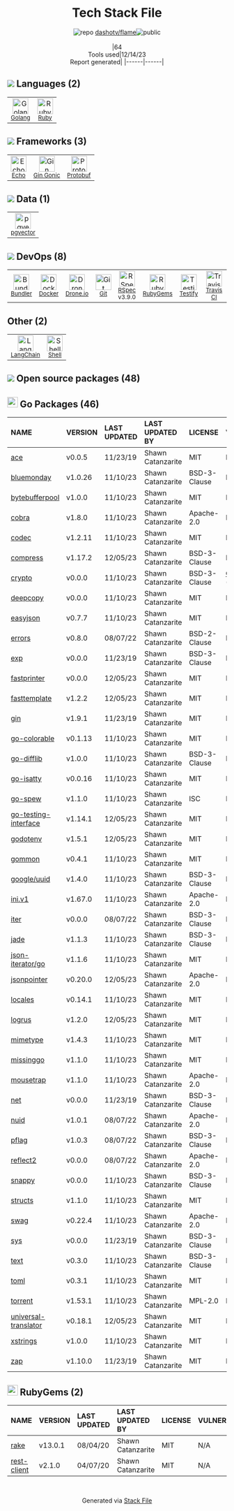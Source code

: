 <!--
&lt;--- Readme.md Snippet without images Start ---&gt;
## Tech Stack
dashotv/flame is built on the following main stack:

- [Drone.io](https://drone.io/) – Continuous Integration
- [Ruby](https://www.ruby-lang.org) – Languages
- [Golang](http://golang.org/) – Languages
- [RSpec](https://rspec.info/) – Testing Frameworks
- [Bundler](http://bundler.io) – Front End Package Manager
- [Gin Gonic](https://gin-gonic.com/) – Frameworks (Full Stack)
- [Protobuf](https://developers.google.com/protocol-buffers/) – Serialization Frameworks
- [Shell](https://en.wikipedia.org/wiki/Shell_script) – Shells
- [Echo](https://echo.labstack.com) – Microframeworks (Backend)
- [Testify](https://github.com/stretchr/testify) – Go Testing
- [LangChain](https://github.com/hwchase17/langchain) – Large Language Model Tools
- [pgvector](https://github.com/pgvector/pgvector/) – Database Tools
- [Docker](https://www.docker.com/) – Virtual Machine Platforms & Containers
- [Travis CI](http://travis-ci.com/) – Continuous Integration

Full tech stack [here](/techstack.md)

&lt;--- Readme.md Snippet without images End ---&gt;

&lt;--- Readme.md Snippet with images Start ---&gt;
## Tech Stack
dashotv/flame is built on the following main stack:

- <img width='25' height='25' src='https://img.stackshare.io/service/668/R_wMcCqN_400x400.png' alt='Drone.io'/> [Drone.io](https://drone.io/) – Continuous Integration
- <img width='25' height='25' src='https://img.stackshare.io/service/989/ruby.png' alt='Ruby'/> [Ruby](https://www.ruby-lang.org) – Languages
- <img width='25' height='25' src='https://img.stackshare.io/service/1005/O6AczwfV_400x400.png' alt='Golang'/> [Golang](http://golang.org/) – Languages
- <img width='25' height='25' src='https://img.stackshare.io/service/2539/logo.png' alt='RSpec'/> [RSpec](https://rspec.info/) – Testing Frameworks
- <img width='25' height='25' src='https://img.stackshare.io/service/2988/4e77LXIo_400x400.png' alt='Bundler'/> [Bundler](http://bundler.io) – Front End Package Manager
- <img width='25' height='25' src='https://img.stackshare.io/service/4221/7894478.png' alt='Gin Gonic'/> [Gin Gonic](https://gin-gonic.com/) – Frameworks (Full Stack)
- <img width='25' height='25' src='https://img.stackshare.io/service/4393/ma2jqJKH_400x400.png' alt='Protobuf'/> [Protobuf](https://developers.google.com/protocol-buffers/) – Serialization Frameworks
- <img width='25' height='25' src='https://img.stackshare.io/service/4631/default_c2062d40130562bdc836c13dbca02d318205a962.png' alt='Shell'/> [Shell](https://en.wikipedia.org/wiki/Shell_script) – Shells
- <img width='25' height='25' src='https://img.stackshare.io/service/4996/9P0MlumU_400x400.jpg' alt='Echo'/> [Echo](https://echo.labstack.com) – Microframeworks (Backend)
- <img width='25' height='25' src='https://img.stackshare.io/service/8695/stretchr.png' alt='Testify'/> [Testify](https://github.com/stretchr/testify) – Go Testing
- <img width='25' height='25' src='https://img.stackshare.io/service/48790/default_5b6c6b73f1ff3775c85d2a1ba954cb87e30cbf13.jpg' alt='LangChain'/> [LangChain](https://github.com/hwchase17/langchain) – Large Language Model Tools
- <img width='25' height='25' src='https://img.stackshare.io/service/109221/default_b888cdf5617d936aa6aacf130911906955508639.png' alt='pgvector'/> [pgvector](https://github.com/pgvector/pgvector/) – Database Tools
- <img width='25' height='25' src='https://img.stackshare.io/service/586/n4u37v9t_400x400.png' alt='Docker'/> [Docker](https://www.docker.com/) – Virtual Machine Platforms & Containers
- <img width='25' height='25' src='https://img.stackshare.io/service/460/Lu6cGu0z_400x400.png' alt='Travis CI'/> [Travis CI](http://travis-ci.com/) – Continuous Integration

Full tech stack [here](/techstack.md)

&lt;--- Readme.md Snippet with images End ---&gt;
-->
<div align="center">

# Tech Stack File
![](https://img.stackshare.io/repo.svg "repo") [dashotv/flame](https://github.com/dashotv/flame)![](https://img.stackshare.io/public_badge.svg "public")
<br/><br/>
|64<br/>Tools used|12/14/23 <br/>Report generated|
|------|------|
</div>

## <img src='https://img.stackshare.io/languages.svg'/> Languages (2)
<table><tr>
  <td align='center'>
  <img width='36' height='36' src='https://img.stackshare.io/service/1005/O6AczwfV_400x400.png' alt='Golang'>
  <br>
  <sub><a href="http://golang.org/">Golang</a></sub>
  <br>
  <sub></sub>
</td>

<td align='center'>
  <img width='36' height='36' src='https://img.stackshare.io/service/989/ruby.png' alt='Ruby'>
  <br>
  <sub><a href="https://www.ruby-lang.org">Ruby</a></sub>
  <br>
  <sub></sub>
</td>

</tr>
</table>

## <img src='https://img.stackshare.io/frameworks.svg'/> Frameworks (3)
<table><tr>
  <td align='center'>
  <img width='36' height='36' src='https://img.stackshare.io/service/4996/9P0MlumU_400x400.jpg' alt='Echo'>
  <br>
  <sub><a href="https://echo.labstack.com">Echo</a></sub>
  <br>
  <sub></sub>
</td>

<td align='center'>
  <img width='36' height='36' src='https://img.stackshare.io/service/4221/7894478.png' alt='Gin Gonic'>
  <br>
  <sub><a href="https://gin-gonic.com/">Gin Gonic</a></sub>
  <br>
  <sub></sub>
</td>

<td align='center'>
  <img width='36' height='36' src='https://img.stackshare.io/service/4393/ma2jqJKH_400x400.png' alt='Protobuf'>
  <br>
  <sub><a href="https://developers.google.com/protocol-buffers/">Protobuf</a></sub>
  <br>
  <sub></sub>
</td>

</tr>
</table>

## <img src='https://img.stackshare.io/databases.svg'/> Data (1)
<table><tr>
  <td align='center'>
  <img width='36' height='36' src='https://img.stackshare.io/service/109221/default_b888cdf5617d936aa6aacf130911906955508639.png' alt='pgvector'>
  <br>
  <sub><a href="https://github.com/pgvector/pgvector/">pgvector</a></sub>
  <br>
  <sub></sub>
</td>

</tr>
</table>

## <img src='https://img.stackshare.io/devops.svg'/> DevOps (8)
<table><tr>
  <td align='center'>
  <img width='36' height='36' src='https://img.stackshare.io/service/2988/4e77LXIo_400x400.png' alt='Bundler'>
  <br>
  <sub><a href="http://bundler.io">Bundler</a></sub>
  <br>
  <sub></sub>
</td>

<td align='center'>
  <img width='36' height='36' src='https://img.stackshare.io/service/586/n4u37v9t_400x400.png' alt='Docker'>
  <br>
  <sub><a href="https://www.docker.com/">Docker</a></sub>
  <br>
  <sub></sub>
</td>

<td align='center'>
  <img width='36' height='36' src='https://img.stackshare.io/service/668/R_wMcCqN_400x400.png' alt='Drone.io'>
  <br>
  <sub><a href="https://drone.io/">Drone.io</a></sub>
  <br>
  <sub></sub>
</td>

<td align='center'>
  <img width='36' height='36' src='https://img.stackshare.io/service/1046/git.png' alt='Git'>
  <br>
  <sub><a href="http://git-scm.com/">Git</a></sub>
  <br>
  <sub></sub>
</td>

<td align='center'>
  <img width='36' height='36' src='https://img.stackshare.io/service/2539/logo.png' alt='RSpec'>
  <br>
  <sub><a href="https://rspec.info/">RSpec</a></sub>
  <br>
  <sub>v3.9.0</sub>
</td>

<td align='center'>
  <img width='36' height='36' src='https://img.stackshare.io/service/12795/5jL6-BA5_400x400.jpeg' alt='RubyGems'>
  <br>
  <sub><a href="https://rubygems.org/">RubyGems</a></sub>
  <br>
  <sub></sub>
</td>

<td align='center'>
  <img width='36' height='36' src='https://img.stackshare.io/service/8695/stretchr.png' alt='Testify'>
  <br>
  <sub><a href="https://github.com/stretchr/testify">Testify</a></sub>
  <br>
  <sub></sub>
</td>

<td align='center'>
  <img width='36' height='36' src='https://img.stackshare.io/service/460/Lu6cGu0z_400x400.png' alt='Travis CI'>
  <br>
  <sub><a href="http://travis-ci.com/">Travis CI</a></sub>
  <br>
  <sub></sub>
</td>

</tr>
</table>

## Other (2)
<table><tr>
  <td align='center'>
  <img width='36' height='36' src='https://img.stackshare.io/service/48790/default_5b6c6b73f1ff3775c85d2a1ba954cb87e30cbf13.jpg' alt='LangChain'>
  <br>
  <sub><a href="https://github.com/hwchase17/langchain">LangChain</a></sub>
  <br>
  <sub></sub>
</td>

<td align='center'>
  <img width='36' height='36' src='https://img.stackshare.io/service/4631/default_c2062d40130562bdc836c13dbca02d318205a962.png' alt='Shell'>
  <br>
  <sub><a href="https://en.wikipedia.org/wiki/Shell_script">Shell</a></sub>
  <br>
  <sub></sub>
</td>

</tr>
</table>


## <img src='https://img.stackshare.io/group.svg' /> Open source packages (48)</h2>

## <img width='24' height='24' src='https://img.stackshare.io/service/21112/default_1346bbda8fe03e4dce5601323a3ca47a10c1ae36.png'/> Go Packages (46)

|NAME|VERSION|LAST UPDATED|LAST UPDATED BY|LICENSE|VULNERABILITIES|
|:------|:------|:------|:------|:------|:------|
|[ace](https://pkg.go.dev/github.com/yosssi/ace)|v0.0.5|11/23/19|Shawn Catanzarite |MIT|N/A|
|[bluemonday](https://pkg.go.dev/github.com/microcosm-cc/bluemonday)|v1.0.26|11/10/23|Shawn Catanzarite |BSD-3-Clause|N/A|
|[bytebufferpool](https://pkg.go.dev/github.com/valyala/bytebufferpool)|v1.0.0|11/10/23|Shawn Catanzarite |MIT|N/A|
|[cobra](https://pkg.go.dev/github.com/spf13/cobra)|v1.8.0|11/10/23|Shawn Catanzarite |Apache-2.0|N/A|
|[codec](https://pkg.go.dev/github.com/ugorji/go/codec)|v1.2.11|11/10/23|Shawn Catanzarite |MIT|N/A|
|[compress](https://pkg.go.dev/github.com/klauspost/compress)|v1.17.2|12/05/23|Shawn Catanzarite |BSD-3-Clause|N/A|
|[crypto](https://pkg.go.dev/golang.org/x/crypto)|v0.0.0|11/10/23|Shawn Catanzarite |BSD-3-Clause|[CVE-2020-9283](https://github.com/advisories/GHSA-ffhg-7mh4-33c4) (Moderate)|
|[deepcopy](https://pkg.go.dev/github.com/mohae/deepcopy)|v0.0.0|11/10/23|Shawn Catanzarite |MIT|N/A|
|[easyjson](https://pkg.go.dev/github.com/mailru/easyjson)|v0.7.7|11/10/23|Shawn Catanzarite |MIT|N/A|
|[errors](https://pkg.go.dev/github.com/pkg/errors)|v0.8.0|08/07/22|Shawn Catanzarite |BSD-2-Clause|N/A|
|[exp](https://pkg.go.dev/golang.org/x/exp)|v0.0.0|11/23/19|Shawn Catanzarite |BSD-3-Clause|N/A|
|[fastprinter](https://pkg.go.dev/github.com/CloudyKit/fastprinter)|v0.0.0|12/05/23|Shawn Catanzarite |MIT|N/A|
|[fasttemplate](https://pkg.go.dev/github.com/valyala/fasttemplate)|v1.2.2|12/05/23|Shawn Catanzarite |MIT|N/A|
|[gin](https://pkg.go.dev/github.com/gin-gonic/gin)|v1.9.1|11/23/19|Shawn Catanzarite |MIT|N/A|
|[go-colorable](https://pkg.go.dev/github.com/mattn/go-colorable)|v0.1.13|11/10/23|Shawn Catanzarite |MIT|N/A|
|[go-difflib](https://pkg.go.dev/github.com/pmezard/go-difflib)|v1.0.0|11/10/23|Shawn Catanzarite |BSD-3-Clause|N/A|
|[go-isatty](https://pkg.go.dev/github.com/mattn/go-isatty)|v0.0.16|11/10/23|Shawn Catanzarite |MIT|N/A|
|[go-spew](https://pkg.go.dev/github.com/davecgh/go-spew)|v1.1.0|11/10/23|Shawn Catanzarite |ISC|N/A|
|[go-testing-interface](https://pkg.go.dev/github.com/mitchellh/go-testing-interface)|v1.14.1|12/05/23|Shawn Catanzarite |MIT|N/A|
|[godotenv](https://pkg.go.dev/github.com/joho/godotenv)|v1.5.1|12/05/23|Shawn Catanzarite |MIT|N/A|
|[gommon](https://pkg.go.dev/github.com/labstack/gommon)|v0.4.1|11/10/23|Shawn Catanzarite |MIT|N/A|
|[google/uuid](https://pkg.go.dev/github.com/google/uuid)|v1.4.0|11/10/23|Shawn Catanzarite |BSD-3-Clause|N/A|
|[ini.v1](https://pkg.go.dev/gopkg.in/ini.v1)|v1.67.0|11/10/23|Shawn Catanzarite |Apache-2.0|N/A|
|[iter](https://pkg.go.dev/github.com/bradfitz/iter)|v0.0.0|08/07/22|Shawn Catanzarite |BSD-3-Clause|N/A|
|[jade](https://pkg.go.dev/github.com/Joker/jade)|v1.1.3|11/10/23|Shawn Catanzarite |BSD-3-Clause|N/A|
|[json-iterator/go](https://pkg.go.dev/github.com/json-iterator/go)|v1.1.6|11/10/23|Shawn Catanzarite |MIT|N/A|
|[jsonpointer](https://pkg.go.dev/github.com/go-openapi/jsonpointer)|v0.20.0|12/05/23|Shawn Catanzarite |Apache-2.0|N/A|
|[locales](https://pkg.go.dev/github.com/go-playground/locales)|v0.14.1|11/10/23|Shawn Catanzarite |MIT|N/A|
|[logrus](https://pkg.go.dev/github.com/sirupsen/logrus)|v1.2.0|12/05/23|Shawn Catanzarite |MIT|N/A|
|[mimetype](https://pkg.go.dev/github.com/gabriel-vasile/mimetype)|v1.4.3|11/10/23|Shawn Catanzarite |MIT|N/A|
|[missinggo](https://pkg.go.dev/github.com/anacrolix/missinggo)|v1.1.0|11/10/23|Shawn Catanzarite |MIT|N/A|
|[mousetrap](https://pkg.go.dev/github.com/inconshreveable/mousetrap)|v1.1.0|11/10/23|Shawn Catanzarite |Apache-2.0|N/A|
|[net](https://pkg.go.dev/golang.org/x/net)|v0.0.0|11/23/19|Shawn Catanzarite |BSD-3-Clause|N/A|
|[nuid](https://pkg.go.dev/github.com/nats-io/nuid)|v1.0.1|08/07/22|Shawn Catanzarite |Apache-2.0|N/A|
|[pflag](https://pkg.go.dev/github.com/spf13/pflag)|v1.0.3|08/07/22|Shawn Catanzarite |BSD-3-Clause|N/A|
|[reflect2](https://pkg.go.dev/github.com/modern-go/reflect2)|v0.0.0|08/07/22|Shawn Catanzarite |Apache-2.0|N/A|
|[snappy](https://pkg.go.dev/github.com/golang/snappy)|v0.0.0|11/10/23|Shawn Catanzarite |BSD-3-Clause|N/A|
|[structs](https://pkg.go.dev/github.com/fatih/structs)|v1.1.0|11/10/23|Shawn Catanzarite |MIT|N/A|
|[swag](https://pkg.go.dev/github.com/go-openapi/swag)|v0.22.4|11/10/23|Shawn Catanzarite |Apache-2.0|N/A|
|[sys](https://pkg.go.dev/golang.org/x/sys)|v0.0.0|11/23/19|Shawn Catanzarite |BSD-3-Clause|N/A|
|[text](https://pkg.go.dev/golang.org/x/text)|v0.3.0|11/10/23|Shawn Catanzarite |BSD-3-Clause|N/A|
|[toml](https://pkg.go.dev/github.com/BurntSushi/toml)|v0.3.1|11/10/23|Shawn Catanzarite |MIT|N/A|
|[torrent](https://pkg.go.dev/github.com/anacrolix/torrent)|v1.53.1|11/10/23|Shawn Catanzarite |MPL-2.0|N/A|
|[universal-translator](https://pkg.go.dev/github.com/go-playground/universal-translator)|v0.18.1|12/05/23|Shawn Catanzarite |MIT|N/A|
|[xstrings](https://pkg.go.dev/github.com/huandu/xstrings)|v1.0.0|11/10/23|Shawn Catanzarite |MIT|N/A|
|[zap](https://pkg.go.dev/go.uber.org/zap)|v1.10.0|11/23/19|Shawn Catanzarite |MIT|N/A|


## <img width='24' height='24' src='https://img.stackshare.io/service/12795/5jL6-BA5_400x400.jpeg'/> RubyGems (2)

|NAME|VERSION|LAST UPDATED|LAST UPDATED BY|LICENSE|VULNERABILITIES|
|:------|:------|:------|:------|:------|:------|
|[rake](https://rubygems.org/rake)|v13.0.1|08/04/20|Shawn Catanzarite |MIT|N/A|
|[rest-client](https://rubygems.org/rest-client)|v2.1.0|04/07/20|Shawn Catanzarite |MIT|N/A|

<br/>
<div align='center'>

Generated via [Stack File](https://github.com/marketplace/stack-file)
